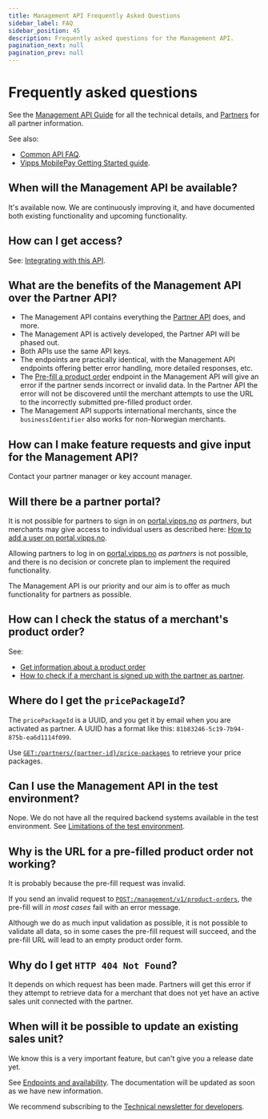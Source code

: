 ```yaml
---
title: Management API Frequently Asked Questions
sidebar_label: FAQ
sidebar_position: 45
description: Frequently asked questions for the Management API.
pagination_next: null
pagination_prev: null
---
```


# Frequently asked questions

See the
[Management API Guide](management-api-guide.md)
for all the technical details, and
[Partners](https://developer.vippsmobilepay.com/docs/partner/)
for all partner information.

See also:

* [Common API FAQ](https://developer.vippsmobilepay.com/docs/faqs).
* [Vipps MobilePay Getting Started guide](https://developer.vippsmobilepay.com/docs/getting-started).

## When will the Management API be available?

It's available now. We are continuously improving it, and have documented both existing functionality
and upcoming functionality.

## How can I get access?

See:
[Integrating with this API](https://developer.vippsmobilepay.com/docs/APIs/management-api/management-api-guide/#integrating-with-this-api).

## What are the benefits of the Management API over the Partner API?

* The Management API contains everything the
  [Partner API](https://developer.vippsmobilepay.com/docs/APIs/partner-api/) does, and more.
* The Management API is actively developed, the Partner API will be phased out.
* Both APIs use the same API keys.
* The endpoints are practically identical, with the Management API endpoints offering better
  error handling, more detailed responses, etc.
* The
  [Pre-fill a product order](https://developer.vippsmobilepay.com/docs/APIs/management-api/management-api-guide/#pre-fill-a-product-order)
  endpoint in the Management API will give an error if the partner sends incorrect or invalid data.
  In the Partner API the error will not be discovered until the merchant attempts to use the URL
  to the incorrectly submitted pre-filled product order.  
* The Management API supports international merchants, since the `businessIdentifier`
  also works for non-Norwegian merchants.

## How can I make feature requests and give input for the Management API?

Contact your partner manager or key account manager.

## Will there be a partner portal?

It is not possible for partners to sign in on
[portal.vipps.no](https://portal.vipps.no)
*as partners*, but merchants may give access to individual users
as described here:
[How to add a user on portal.vipps.no](https://developer.vippsmobilepay.com/docs/partner/add-portal-user/).

Allowing partners to log in on
[portal.vipps.no](https://portal.vipps.no)
*as partners* is not possible,
and there is no decision or concrete plan to implement the required functionality.

The Management API is our priority and our aim is to offer as much functionality for partners
as possible.

## How can I check the status of a merchant's product order?

See:
* [Get information about a product order](https://developer.vippsmobilepay.com/docs/APIs/management-api/management-api-guide/#get-information-about-a-product-order)
* [How to check if a merchant is signed up with the partner as partner](https://developer.vippsmobilepay.com/docs/partner/#how-to-check-if-a-merchant-is-signed-up-with-the-partner-as-partner).

## Where do I get the `pricePackageId`?

The `pricePackageId` is a UUID, and you get it by email when you are activated as partner.
A UUID has a format like this: `81b83246-5c19-7b94-875b-ea6d1114f099`.

Use
[`GET:/partners/{partner-id}/price-packages`](https://developer.vippsmobilepay.com/api/management/#tag/Partners/operation/getPartnerPricePackages)
to retrieve your price packages.

## Can I use the Management API in the test environment?

Nope. We do not have all the required backend systems available in the test
environment. See
[Limitations of the test environment](https://developer.vippsmobilepay.com/docs/test-environment/#limitations-of-the-test-environment).

## Why is the URL for a pre-filled product order not working?

It is probably because the pre-fill request was invalid.

If you send an invalid request to
[`POST:/management/v1/product-orders`](https://developer.vippsmobilepay.com/api/management/#tag/Product-orders/operation/orderProduct),
the pre-fill will *in most cases* fail with an error message.

Although we do as much input validation as possible, it is not possible to validate all data, so in some cases the
pre-fill request will succeed, and the pre-fill URL will lead to an empty product order form.

## Why do I get `HTTP 404 Not Found`?

It depends on which request has been made.
Partners will get this error if they attempt to retrieve data for a merchant that does not yet have
an active sales unit connected with the partner.

## When will it be possible to update an existing sales unit?

We know this is a very important feature, but can't give you a release date yet.

See
[Endpoints and availability](https://developer.vippsmobilepay.com/docs/APIs/management-api/management-api-guide/#endpoints-and-availability).
The documentation will be updated as soon as we have new information.

We recommend subscribing to the
[Technical newsletter for developers](https://developer.vippsmobilepay.com/docs/newsletters).
